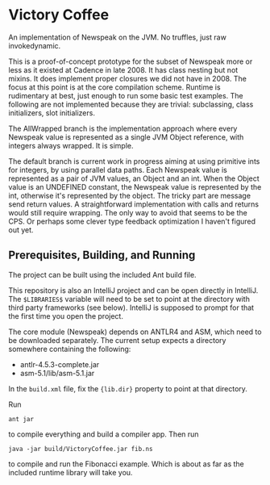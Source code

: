 # Victory Coffee #

An implementation of Newspeak on the JVM. No truffles, just raw
invokedynamic.

This is a proof-of-concept prototype for the subset of Newspeak more
or less as it existed at Cadence in late 2008. It has class nesting
but not mixins. It does implement proper closures we did not have in 2008.
The focus at this point is at the core compilation
scheme. Runtime is rudimentary at best, just enough to run some basic
test examples. The following are not implemented because they are
trivial: subclassing, class initializers, slot initializers.

The AllWrapped branch is the implementation approach where every
Newspeak value is represented as a single JVM Object reference, with
integers always wrapped. It is simple.

The default branch is current work in progress aiming at using
primitive ints for integers, by using parallel data paths. Each
Newspeak value is represented as a pair of JVM values, an Object and
an int. When the Object value is an UNDEFINED constant, the Newspeak
value is represented by the int, otherwise it's represented by the
object. The tricky part are message send return values. A
straightforward implementation with calls and returns would still
require wrapping. The only way to avoid that seems to be the CPS. Or
perhaps some clever type feedback optimization I haven't figured out
yet.

## Prerequisites, Building, and Running ##

The project can be built using the included Ant build file.

This repository is also an IntelliJ project and can be open directly
in IntelliJ. The `$LIBRARIES$` variable will need to be set to
point at the directory with third party frameworks (see below).
IntelliJ is supposed to prompt for that the first time you open
the project.

The core module (Newspeak) depends on ANTLR4 and ASM, which need
to be downloaded separately. The current setup expects a directory
somewhere containing the following:

  * antlr-4.5.3-complete.jar
  * asm-5.1/lib/asm-5.1.jar

In the `build.xml` file, fix the `{lib.dir}` property to point at that
directory.

Run

    ant jar

to compile everything and build a compiler app. Then run

    java -jar build/VictoryCoffee.jar fib.ns

to compile and run the Fibonacci example. Which is about as far as the included runtime
library will take you.


